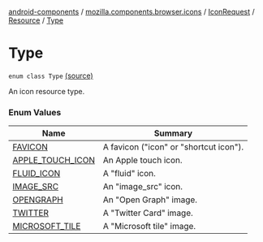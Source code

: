 [android-components](../../../../index.md) / [mozilla.components.browser.icons](../../../index.md) / [IconRequest](../../index.md) / [Resource](../index.md) / [Type](./index.md)

# Type

`enum class Type` [(source)](https://github.com/mozilla-mobile/android-components/blob/master/components/browser/icons/src/main/java/mozilla/components/browser/icons/IconRequest.kt#L51)

An icon resource type.

### Enum Values

| Name | Summary |
|---|---|
| [FAVICON](-f-a-v-i-c-o-n.md) | A favicon ("icon" or "shortcut icon"). |
| [APPLE_TOUCH_ICON](-a-p-p-l-e_-t-o-u-c-h_-i-c-o-n.md) | An Apple touch icon. |
| [FLUID_ICON](-f-l-u-i-d_-i-c-o-n.md) | A "fluid" icon. |
| [IMAGE_SRC](-i-m-a-g-e_-s-r-c.md) | An "image_src" icon. |
| [OPENGRAPH](-o-p-e-n-g-r-a-p-h.md) | An "Open Graph" image. |
| [TWITTER](-t-w-i-t-t-e-r.md) | A "Twitter Card" image. |
| [MICROSOFT_TILE](-m-i-c-r-o-s-o-f-t_-t-i-l-e.md) | A "Microsoft tile" image. |

